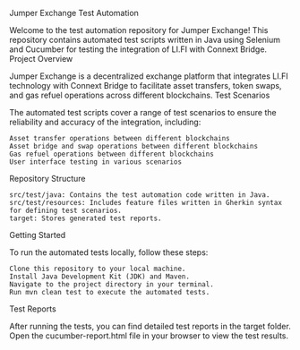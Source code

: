 Jumper Exchange Test Automation

Welcome to the test automation repository for Jumper Exchange! This repository contains automated test scripts written in Java using Selenium and Cucumber for testing the integration of LI.FI with Connext Bridge.
Project Overview

Jumper Exchange is a decentralized exchange platform that integrates LI.FI technology with Connext Bridge to facilitate asset transfers, token swaps, and gas refuel operations across different blockchains.
Test Scenarios

The automated test scripts cover a range of test scenarios to ensure the reliability and accuracy of the integration, including:

    Asset transfer operations between different blockchains
    Asset bridge and swap operations between different blockchains
    Gas refuel operations between different blockchains
    User interface testing in various scenarios

Repository Structure

    src/test/java: Contains the test automation code written in Java.
    src/test/resources: Includes feature files written in Gherkin syntax for defining test scenarios.
    target: Stores generated test reports.

Getting Started

To run the automated tests locally, follow these steps:

    Clone this repository to your local machine.
    Install Java Development Kit (JDK) and Maven.
    Navigate to the project directory in your terminal.
    Run mvn clean test to execute the automated tests.

Test Reports

After running the tests, you can find detailed test reports in the target folder. Open the cucumber-report.html file in your browser to view the test results.
